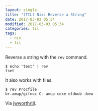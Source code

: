 ```yaml
---
layout: single
title: "(TIL) Nix: Reverse a String"
date: 2017-03-03 05:34
modified: 2017-03-03 05:34
categories: til
tags:
  - nix
  - til
---
```


Reverse a string with the `rev` command.

```shell
$ echo 'test' | rev
tset
```

It also works with files.

```shell
$ rev Procfile
br.amup/gifnoc C- amup cexe eldnub :bew
```

Via [jwworth/til](https://github.com/jwworth/til).
